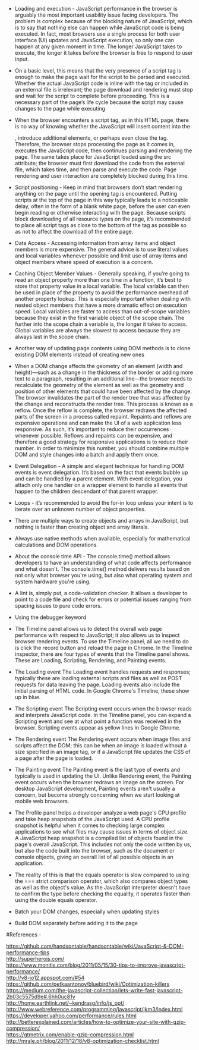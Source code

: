 
- Loading and execution - JavaScript performance in the browser is arguably the most important usability issue facing developers. The problem is complex because of the blocking nature of JavaScript, which is to say that nothing else can happen while JavaScript code is being executed. In fact, most browsers use a single process for both user interface (UI) updates and JavaScript execution, so only one can happen at any given moment in time. The longer JavaScript takes to execute, the longer it takes before the browser is free to respond to user input.

- On a basic level, this means that the very presence of a script tag is enough to make the page wait for the script to be parsed and executed. Whether the actual JavaScript code is inline with the tag or included in an external file is irrelevant; the page download and rendering must stop and wait for the script to complete before proceeding. This is a necessary part of the page’s life cycle because the script may cause changes to the page while executing

- When the browser encounters a script tag, as in this HTML page, there is no way of knowing whether the JavaScript will insert content into the <p>, introduce additional elements, or perhaps even close the tag. Therefore, the browser stops processing the page as it comes in, executes the JavaScript code, then continues parsing and rendering the page. The same takes place for JavaScript loaded using the src attribute; the browser must first download the code from the external file, which takes time, and then parse and execute the code. Page rendering and user interaction are completely blocked during this time.

- Script positioning - Keep in mind that browsers don’t start rendering anything on the page until the opening <body> tag is encountered. Putting scripts at the top of the page in this way typically leads to a noticeable delay, often in the form of a blank white page, before the user can even begin reading or otherwise interacting with the page. Because scripts block downloading of all resource types on the page, it’s recommended to place all script tags as close to the bottom of the <body> tag as possible so as not to affect the download of the entire page.

- Data Access - Accessing information from array items and object members is more expensive. The general advice is to use literal values and local variables whenever possible and limit use of array items and object members where speed of execution is a concern.

- Caching Object Member Values - Generally speaking, if you’re going to read an object property more than one time in a function, it’s best to store that property value in a local variable. The local variable can then be used in place of the property to avoid the performance overhead of another property lookup. This is especially important when dealing with nested object members that have a more dramatic effect on execution speed. Local variables are faster to access than out-of-scope variables because they exist in the first variable object of the scope chain. The further into the scope chain a variable is, the longer it takes to access. Global variables are always the slowest to access because they are always last in the scope chain.

- Another way of updating page contents using DOM methods is to clone existing DOM elements instead of creating new ones

- When a DOM change affects the geometry of an element (width and height)—such as a change in the thickness of the border or adding more text to a paragraph, resulting in an additional line—the browser needs to recalculate the geometry of the element as well as the geometry and position of other elements that could have been affected by the change. The browser invalidates the part of the render tree that was affected by the change and reconstructs the render tree. This process is known as a reflow. Once the reflow is complete, the browser redraws the affected parts of the screen in a process called repaint. Repaints and reflows are expensive operations and can make the UI of a web application less responsive. As such, it’s important to reduce their occurrences whenever possible. Reflows and repaints can be expensive, and therefore a good strategy for responsive applications is to reduce their number. In order to minimize this number, you should combine multiple DOM and style changes into a batch and apply them once.

- Event Delegation - A simple and elegant technique for handling DOM events is event delegation. It’s based on the fact that events bubble up and can be handled by a parent element. With event delegation, you attach only one handler on a wrapper element to handle all events that happen to the children descendant of that parent wrapper.

- Loops - it’s recommended to avoid the for-in loop unless your intent is to iterate over an unknown number of object properties.

- There are multiple ways to create objects and arrays in JavaScript, but nothing is faster than creating object and array literals.

- Always use native methods when available, especially for mathematical calculations and DOM operations.

- About the console time API - The console.time() method allows developers to have an understanding of what code affects performance and what doesn't. The console.time() method delivers results based on not only what browser you're using, but also what operating system and system hardware you're using.

- A lint is, simply put, a code-validation checker. It allows a developer to point to a code file and check for errors or potential issues ranging from spacing issues to pure code errors.


- Using the debugger keyword


- The Timeline panel allows us to detect the overall web page performance with respect to JavaScript; it also allows us to inspect browser rendering events. To use the Timeline panel, all we need to do is click the record button and reload the page in Chrome. In the Timeline inspector, there are four types of events that the Timeline panel shows. These are Loading, Scripting, Rendering, and Painting events.

- The Loading event
The Loading event handles requests and responses; typically these are loading external scripts and files as well as POST requests for data leaving the page. Loading events also include the initial parsing of HTML code. In Google Chrome's Timeline, these show up in blue.

- The Scripting event
The Scripting event occurs when the browser reads and interprets JavaScript code. In the Timeline panel, you can expand a Scripting event and see at what point a function was received in the browser. Scripting events appear as yellow lines in Google Chrome.

- The Rendering event
The Rendering event occurs when image files and scripts affect the DOM; this can be when an image is loaded without a size specified in an image tag, or if a JavaScript file updates the CSS of a page after the page is loaded.

- The Painting event
The Painting event is the last type of events and typically is used in updating the UI. Unlike Rendering event, the Painting event occurs when the browser redraws an image on the screen. For desktop JavaScript development, Painting events aren't usually a concern, but become strongly concerning when we start looking at mobile web browsers.

- The Profile panel helps a developer analyze a web page's CPU profile and take heap snapshots of the JavaScript used. A CPU profile snapshot is helpful when it comes to checking large complex applications to see what files may cause issues in terms of object size.
A JavaScript heap snapshot is a compiled list of objects found in the page's overall JavaScript. This includes not only the code written by us, but also the code built into the browser, such as the document or console objects, giving an overall list of all possible objects in an application.

- The reality of this is that the equals operator is slow compared to using the === strict comparison operator, which also compares object types as well as the object's value. As the JavaScript interpreter doesn't have to confirm the type before checking the equality, it operates faster than using the double equals operator.


- Batch your DOM changes, especially when updating styles


- Build DOM separately before adding it to the page


#References - 

https://github.com/handsontable/handsontable/wiki/JavaScript-&-DOM-performance-tips <br/>
http://superherojs.com/ <br/>
https://www.monitis.com/blog/2011/05/15/30-tips-to-improve-javascript-performance/ <br/>
http://v8-io12.appspot.com/#54 <br/> 
https://github.com/petkaantonov/bluebird/wiki/Optimization-killers <br/>
https://medium.com/the-javascript-collection/lets-write-fast-javascript-2b03c5575d9e#.6hh0uc81v <br/>
http://home.earthlink.net/~kendrasg/info/js_opt/ <br/>
http://www.webreference.com/programming/javascript/jkm3/index.html <br/>
https://developer.yahoo.com/performance/rules.html <br/>
http://betterexplained.com/articles/how-to-optimize-your-site-with-gzip-compression/ <br/>
https://gtmetrix.com/enable-gzip-compression.html <br/>
http://mrale.ph/blog/2011/12/18/v8-optimization-checklist.html
